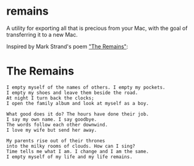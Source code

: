 remains
==========

A utility for exporting all that is precious from your Mac, with the goal of transferring it to a new Mac.

Inspired by Mark Strand's poem ["The Remains"](http://www.ludlowpress.com/strand_mark.htm):

The Remains
=====

```
I empty myself of the names of others. I empty my pockets.
I empty my shoes and leave them beside the road.
At night I turn back the clocks;
I open the family album and look at myself as a boy.

What good does it do? The hours have done their job.
I say my own name. I say goodbye.
The words follow each other downwind.
I love my wife but send her away.

My parents rise out of their thrones
into the milky rooms of clouds. How can I sing?
Time tells me what I am. I change and I am the same.
I empty myself of my life and my life remains.
```

